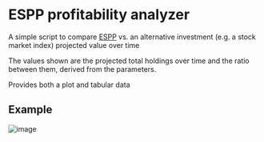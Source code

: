 # ESPP profitability analyzer
A simple script to compare [ESPP](https://www.investopedia.com/terms/e/espp.asp#:~:text=What%20Is%20an%20Employee%20Stock,date%20and%20the%20purchase%20date.) vs. an alternative investment (e.g. a stock market index) projected value over time

The values shown are the projected total holdings over time and the ratio between them, derived from the parameters.

Provides both a plot and tabular data

## Example
![image](https://user-images.githubusercontent.com/20489303/171939232-bfa9fadc-8f13-47ca-9e4f-728aa14398c3.png)
